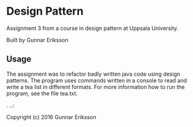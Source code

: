 Design Pattern
==============

Assignment 3 from a course in design pattern at Uppsala University.

Built by Gunnar Eriksson

Usage
-----
The assignment was to refactor badly written java code using design patterns.
The program uses commands written in a console to read and write a tea list
in different formats. For more information how to run the program, see the
file tea.txt.

 .
..:

Copyright (c) 2016 Gunnar Eriksson